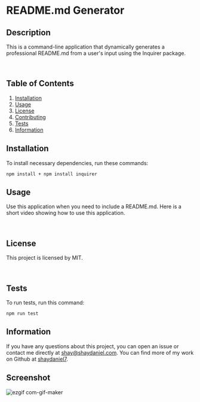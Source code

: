 # README.md Generator

## Description
This is a command-line application that dynamically generates a professional README.md from a user's input using the Inquirer package.

<br/>

## Table of Contents
1. [Installation](#installation)
2. [Usage](#usage)
3. [License](#license)
4. [Contributing](#contributing)
5. [Tests](#tests)
6. [Information](#info)

## Installation
To install necessary dependencies, run these commands:
```
npm install + npm install inquirer
```
## Usage
Use this application when you need to include a README.md. Here is a short video showing how to use this application.    

<br/>

## License
This project is licensed by MIT.

<br/>

## Tests
To run tests, run this command:
```
npm run test
```
## Information
If you have any questions about this project, you can open an issue or contact me directly at shay@shaydaniel.com. You can find more of my work on Github at [shaydaniel7](https://github.com/shaydaniel7/).

## Screenshot

![ezgif com-gif-maker](https://user-images.githubusercontent.com/67557233/95287510-e93a0e00-081a-11eb-87f8-a0c059002870.gif)


